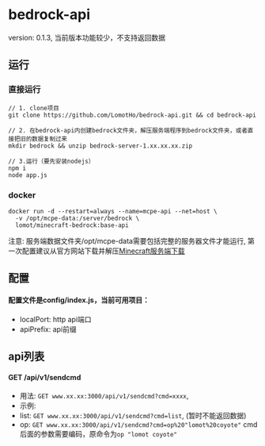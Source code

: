 [Minecraft服务端下载]:https://minecraft.net/en-us/download/server/bedrock/

# bedrock-api

version: 0.1.3, 当前版本功能较少，不支持返回数据
## 运行
### 直接运行
```
// 1. clone项目
git clone https://github.com/LomotHo/bedrock-api.git && cd bedrock-api

// 2. 在bedrock-api内创建bedrock文件夹，解压服务端程序到bedrock文件夹，或者直接把旧的数据复制过来
mkdir bedrock && unzip bedrock-server-1.xx.xx.xx.zip

// 3.运行（要先安装nodejs）
npm i
node app.js
```
### docker
```
docker run -d --restart=always --name=mcpe-api --net=host \
  -v /opt/mcpe-data:/server/bedrock \
  lomot/minecraft-bedrock:base-api
```

注意: 服务端数据文件夹/opt/mcpe-data需要包括完整的服务器文件才能运行, 第一次配置建议从官方网站下载并解压[Minecraft服务端下载]


## 配置
#### 配置文件是config/index.js，当前可用项目：
 - localPort: http api端口
 - apiPrefix: api前缀

## api列表

#### GET /api/v1/sendcmd
 - 用法: ```GET www.xx.xx:3000/api/v1/sendcmd?cmd=xxxx```, 
 - 示例: 
  - list: ```GET www.xx.xx:3000/api/v1/sendcmd?cmd=list```, (暂时不能返回数据)
  - op: ```GET www.xx.xx:3000/api/v1/sendcmd?cmd=op%20"lomot%20coyote"``` cmd后面的参数需要编码，原命令为```op "lomot coyote"```
